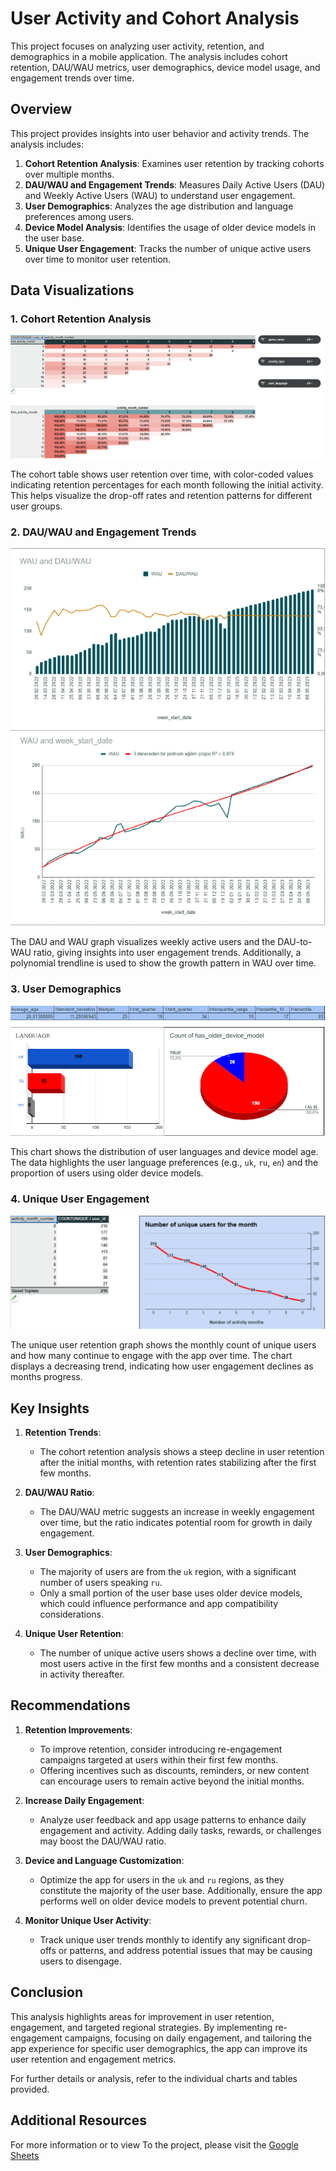 # User Activity and Cohort Analysis

This project focuses on analyzing user activity, retention, and demographics in a mobile application. The analysis includes cohort retention, DAU/WAU metrics, user demographics, device model usage, and engagement trends over time.

## Overview

This project provides insights into user behavior and activity trends. The analysis includes:
1. **Cohort Retention Analysis**: Examines user retention by tracking cohorts over multiple months.
2. **DAU/WAU and Engagement Trends**: Measures Daily Active Users (DAU) and Weekly Active Users (WAU) to understand user engagement.
3. **User Demographics**: Analyzes the age distribution and language preferences among users.
4. **Device Model Analysis**: Identifies the usage of older device models in the user base.
5. **Unique User Engagement**: Tracks the number of unique active users over time to monitor user retention.

## Data Visualizations

### 1. Cohort Retention Analysis

![Cohort Retention Analysis](https://github.com/Necodk/Data-Analysis-Projects/blob/main/Google%20Sheets/Cohort_Table.png)

The cohort table shows user retention over time, with color-coded values indicating retention percentages for each month following the initial activity. This helps visualize the drop-off rates and retention patterns for different user groups.

### 2. DAU/WAU and Engagement Trends

![DAU and WAU Analysis](https://github.com/Necodk/Data-Analysis-Projects/blob/main/Google%20Sheets/DAU_WAU.png)

The DAU and WAU graph visualizes weekly active users and the DAU-to-WAU ratio, giving insights into user engagement trends. Additionally, a polynomial trendline is used to show the growth pattern in WAU over time.

### 3. User Demographics

![User Demographics](https://github.com/Necodk/Data-Analysis-Projects/blob/main/Google%20Sheets/Metrics.png)

This chart shows the distribution of user languages and device model age. The data highlights the user language preferences (e.g., `uk`, `ru`, `en`) and the proportion of users using older device models.

### 4. Unique User Engagement

![Cohort Analysis - Unique User Retention](https://github.com/Necodk/Data-Analysis-Projects/blob/main/Google%20Sheets/Cohort_Analysis.png)

The unique user retention graph shows the monthly count of unique users and how many continue to engage with the app over time. The chart displays a decreasing trend, indicating how user engagement declines as months progress.

## Key Insights

1. **Retention Trends**: 
   - The cohort retention analysis shows a steep decline in user retention after the initial months, with retention rates stabilizing after the first few months.

2. **DAU/WAU Ratio**:
   - The DAU/WAU metric suggests an increase in weekly engagement over time, but the ratio indicates potential room for growth in daily engagement.

3. **User Demographics**:
   - The majority of users are from the `uk` region, with a significant number of users speaking `ru`.
   - Only a small portion of the user base uses older device models, which could influence performance and app compatibility considerations.

4. **Unique User Retention**:
   - The number of unique active users shows a decline over time, with most users active in the first few months and a consistent decrease in activity thereafter.

## Recommendations

1. **Retention Improvements**:
   - To improve retention, consider introducing re-engagement campaigns targeted at users within their first few months.
   - Offering incentives such as discounts, reminders, or new content can encourage users to remain active beyond the initial months.

2. **Increase Daily Engagement**:
   - Analyze user feedback and app usage patterns to enhance daily engagement and activity. Adding daily tasks, rewards, or challenges may boost the DAU/WAU ratio.

3. **Device and Language Customization**:
   - Optimize the app for users in the `uk` and `ru` regions, as they constitute the majority of the user base. Additionally, ensure the app performs well on older device models to prevent potential churn.

4. **Monitor Unique User Activity**:
   - Track unique user trends monthly to identify any significant drop-offs or patterns, and address potential issues that may be causing users to disengage.

## Conclusion

This analysis highlights areas for improvement in user retention, engagement, and targeted regional strategies. By implementing re-engagement campaigns, focusing on daily engagement, and tailoring the app experience for specific user demographics, the app can improve its user retention and engagement metrics.

For further details or analysis, refer to the individual charts and tables provided.

## Additional Resources

For more information or to view To the project, please visit the [Google Sheets](https://docs.google.com/spreadsheets/d/1YmolMXQWfPR-i776SmIl8b8tLxLocoTiZWapc3GG35k/edit?usp=sharing)
